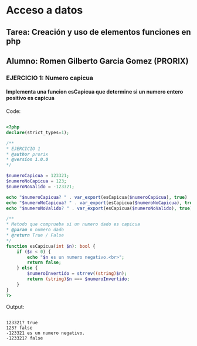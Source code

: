 # Acceso a datos
## Tarea: Creación y uso de elementos funciones en php
## Alumno: Romen Gilberto Garcia Gomez (PRORIX)


### EJERCICIO 1: Numero capicua
#### Implementa una funcion esCapicua que determine si un numero entero positivo es capicua

Code:

```php

<?php
declare(strict_types=1);

/**
* EJERCICIO 1
* @author prorix
* @version 1.0.0
*/

$numeroCapicua = 123321;
$numeroNoCapicua = 123;
$numeroNoValido = -123321;

echo "$numeroCapicua? " . var_export(esCapicua($numeroCapicua), true) . "<br>";
echo "$numeroNoCapicua? " . var_export(esCapicua($numeroNoCapicua), true) . "<br>";
echo "$numeroNoValido? " . var_export(esCapicua($numeroNoValido), true) . "<br>";

/** 
* Metodo que comprueba si un numero dado es capicua
* @param n numero dado
* @return True / False
*/
function esCapicua(int $n): bool {
    if ($n < 0) {
        echo "$n es un numero negativo.<br>";
        return false;
    } else {
        $numeroInvertido = strrev((string)$n);
        return (string)$n === $numeroInvertido;
    }
}
?>

```

Output:

```

123321? true
123? false
-123321 es un numero negativo.
-123321? false

```
